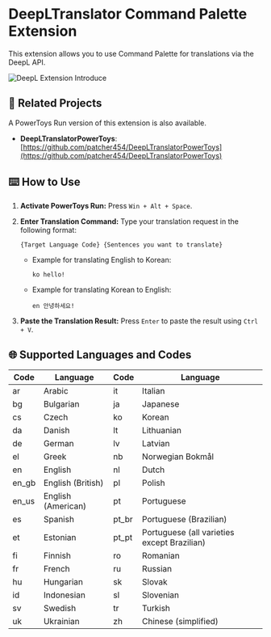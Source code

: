 # DeepLTranslator Command Palette Extension

This extension allows you to use Command Palette for translations via the DeepL API.

![DeepL Extension Introduce](https://github.com/user-attachments/assets/65917545-bf18-4b95-b427-9e8438b50d5b)

## 🔗 Related Projects

A PowerToys Run version of this extension is also available.
* **DeepLTranslatorPowerToys**: [https://github.com/patcher454/DeepLTranslatorPowerToys](https://github.com/patcher454/DeepLTranslatorPowerToys)

## ⌨️ How to Use

1. **Activate PowerToys Run:** Press `Win + Alt + Space`.
2. **Enter Translation Command:** Type your translation request in the following format:
   ```
   {Target Language Code} {Sentences you want to translate}
   ```

   - Example for translating English to Korean:
     ```
     ko hello!
     ```
   - Example for translating Korean to English:
     ```
     en 안녕하세요!
     ```

3. **Paste the Translation Result:** Press `Enter` to paste the result using `Ctrl + V`.

## 🌐 Supported Languages and Codes

| Code | Language                | Code | Language                                     |
|------|-------------------------|------|----------------------------------------------|
| ar   | Arabic                  | it   | Italian                                      |
| bg   | Bulgarian               | ja   | Japanese                                     |
| cs   | Czech                   | ko   | Korean                                       |
| da   | Danish                  | lt   | Lithuanian                                   |
| de   | German                  | lv   | Latvian                                      |
| el   | Greek                   | nb   | Norwegian Bokmål                             |
| en   | English                 | nl   | Dutch                                        |
| en_gb| English (British)       | pl   | Polish                                       |
| en_us| English (American)      | pt   | Portuguese                                   |
| es   | Spanish                 | pt_br| Portuguese (Brazilian)                       |
| et   | Estonian                | pt_pt| Portuguese (all varieties except Brazilian)  |
| fi   | Finnish                 | ro   | Romanian                                     |
| fr   | French                  | ru   | Russian                                      |
| hu   | Hungarian               | sk   | Slovak                                       |
| id   | Indonesian              | sl   | Slovenian                                    |
| sv   | Swedish                 | tr   | Turkish                                      |
| uk   | Ukrainian               | zh   | Chinese (simplified)                         |
